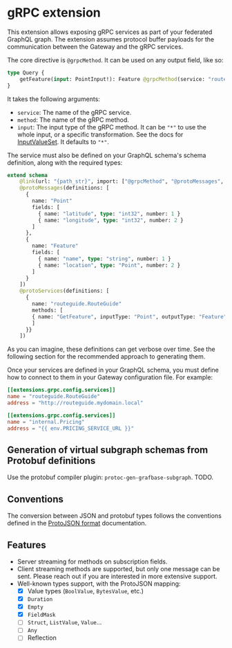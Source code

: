# gRPC extension

This extension allows exposing gRPC services as part of your federated GraphQL graph. The extension assumes protocol buffer payloads for the communication between the Gateway and the gRPC services.

The core directive is `@grpcMethod`. It can be used on any output field, like so:

```graphql
type Query {
    getFeature(input: PointInput!): Feature @grpcMethod(service: "routeguide.RouteGuide", method: "GetFeature", input: "*")
}
```

It takes the following arguments:

- `service`: The name of the gRPC service.
- `method`: The name of the gRPC method.
- `input`: The input type of the gRPC method. It can be `"*"` to use the whole input, or a specific transformation. See the docs for [InputValueSet](https://grafbase.com/docs/reference/extensions/grafbase-spec/v1.0#inputvalueset). It defaults to `"*"`.

The service must also be defined on your GraphQL schema's schema definition, along with the required types:

```graphql
extend schema
    @link(url: "{path_str}", import: ["@grpcMethod", "@protoMessages", "@protoServices"])
    @protoMessages(definitions: [
      {
        name: "Point"
        fields: [
          { name: "latitude", type: "int32", number: 1 }
          { name: "longitude", type: "int32", number: 2 }
        ]
      },
      {
        name: "Feature"
        fields: [
          { name: "name", type: "string", number: 1 }
          { name: "location", type: "Point", number: 2 }
        ]
      }
    ])
    @protoServices(definitions: [
      {
        name: "routeguide.RouteGuide"
        methods: [
        { name: "GetFeature", inputType: "Point", outputType: "Feature" }
        ]
      }}
    ])
```

As you can imagine, these definitions can get verbose over time. See the following section for the recommended approach to generating them.

Once your services are defined in your GraphQL schema, you must define how to connect to them in your Gateway configuration file. For example:

```toml
[[extensions.grpc.config.services]]
name = "routeguide.RouteGuide"
address = "http://routeguide.mydomain.local"

[[extensions.grpc.config.services]]
name = "internal.Pricing"
address = "{{ env.PRICING_SERVICE_URL }}"
```

## Generation of virtual subgraph schemas from Protobuf definitions

Use the protobuf compiler plugin: `protoc-gen-grafbase-subgraph`. TODO.

## Conventions

The conversion between JSON and protobuf types follows the conventions defined in the [ProtoJSON format](https://protobuf.dev/programming-guides/json/) documentation.

## Features

- Server streaming for methods on subscription fields.
- Client streaming methods are supported, but only one message can be sent. Please reach out if you are interested in more extensive support.
- Well-known types support, with the ProtoJSON mapping:
  - [x] Value types (`BoolValue`, `BytesValue`, etc.)
  - [x] `Duration`
  - [x] `Empty`
  - [x] `FieldMask`
  - [ ] `Struct`, `ListValue`, `Value`...
  - [ ] `Any`
  - [ ] Reflection
